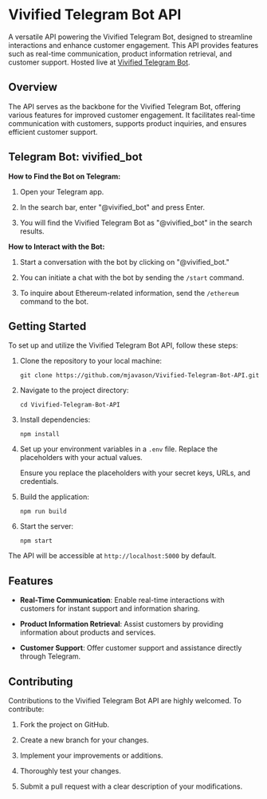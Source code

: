 # Vivified Telegram Bot API

A versatile API powering the Vivified Telegram Bot, designed to streamline interactions and enhance customer engagement. This API provides features such as real-time communication, product information retrieval, and customer support. Hosted live at [Vivified Telegram Bot](https://vivified-telegram-bot.onrender.com).

## Overview

The API serves as the backbone for the Vivified Telegram Bot, offering various features for improved customer engagement. It facilitates real-time communication with customers, supports product inquiries, and ensures efficient customer support.

## Telegram Bot: vivified_bot

**How to Find the Bot on Telegram:**

1. Open your Telegram app.

2. In the search bar, enter "@vivified_bot" and press Enter.

3. You will find the Vivified Telegram Bot as "@vivified_bot" in the search results.

**How to Interact with the Bot:**

1. Start a conversation with the bot by clicking on "@vivified_bot."

2. You can initiate a chat with the bot by sending the `/start` command.

3. To inquire about Ethereum-related information, send the `/ethereum` command to the bot.

## Getting Started

To set up and utilize the Vivified Telegram Bot API, follow these steps:

1. Clone the repository to your local machine:

   ```shell
   git clone https://github.com/mjavason/Vivified-Telegram-Bot-API.git
   ```

2. Navigate to the project directory:

   ```shell
   cd Vivified-Telegram-Bot-API
   ```

3. Install dependencies:

   ```shell
   npm install
   ```

4. Set up your environment variables in a `.env` file. Replace the placeholders with your actual values.

   Ensure you replace the placeholders with your secret keys, URLs, and credentials.

5. Build the application:

   ```shell
   npm run build
   ```

6. Start the server:

   ```shell
   npm start
   ```

The API will be accessible at `http://localhost:5000` by default.

## Features

- **Real-Time Communication**: Enable real-time interactions with customers for instant support and information sharing.

- **Product Information Retrieval**: Assist customers by providing information about products and services.

- **Customer Support**: Offer customer support and assistance directly through Telegram.



<!-- ## Documentation

For comprehensive documentation on using the Vivified Telegram Bot API and its endpoints, please refer to the [API Documentation](https://documenter.getpostman.com/view/29278179/2s9YR3dFfd). -->

## Contributing

Contributions to the Vivified Telegram Bot API are highly welcomed. To contribute:

1. Fork the project on GitHub.

2. Create a new branch for your changes.

3. Implement your improvements or additions.

4. Thoroughly test your changes.

5. Submit a pull request with a clear description of your modifications.
